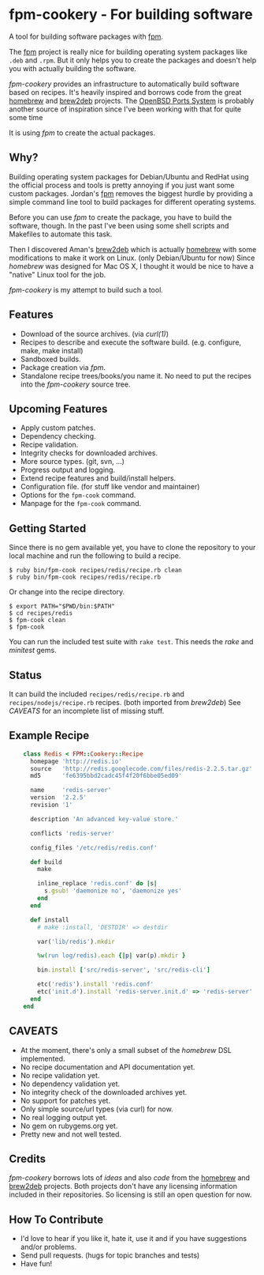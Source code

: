 # fpm-cookery - For building software

A tool for building software packages with
[fpm](https://github.com/jordansissel/fpm).

The [fpm](https://github.com/jordansissel/fpm) project is really nice for
building operating system packages like `.deb` and `.rpm`. But it only helps
you to create the packages and doesn't help you with actually building the
software.

*fpm-cookery* provides an infrastructure to automatically build software
based on recipes. It's heavily inspired and borrows code from the great
[homebrew](https://github.com/mxcl/homebrew) and
[brew2deb](https://github.com/tmm1/brew2deb) projects.
The [OpenBSD Ports System](http://www.openbsd.org/faq/ports/index.html) is
probably another source of inspiration since I've been working with that for
quite some time

It is using *fpm* to create the actual packages.

## Why?

Building operating system packages for Debian/Ubuntu and RedHat using the
official process and tools is pretty annoying if you just want some custom
packages. Jordan's [fpm](https://github.com/jordansissel/fpm) removes the
biggest hurdle by providing a simple command line tool to build packages
for different operating systems.

Before you can use *fpm* to create the package, you have to build the software,
though. In the past I've been using some shell scripts and Makefiles to
automate this task.

Then I discovered Aman's [brew2deb](https://github.com/tmm1/brew2deb) which is
actually [homebrew](https://github.com/mxcl/homebrew) with some modifications
to make it work on Linux. (only Debian/Ubuntu for now) Since *homebrew* was
designed for Mac OS X, I thought it would be nice to have a "native" Linux
tool for the job.

*fpm-cookery* is my attempt to build such a tool.

## Features

* Download of the source archives. (via *curl(1)*)
* Recipes to describe and execute the software build.
  (e.g. configure, make, make install)
* Sandboxed builds.
* Package creation via *fpm*.
* Standalone recipe trees/books/you name it. No need to put the recipes into
  the *fpm-cookery* source tree.

## Upcoming Features

* Apply custom patches.
* Dependency checking.
* Recipe validation.
* Integrity checks for downloaded archives.
* More source types. (git, svn, ...)
* Progress output and logging.
* Extend recipe features and build/install helpers.
* Configuration file. (for stuff like vendor and maintainer)
* Options for the `fpm-cook` command.
* Manpage for the `fpm-cook` command.

## Getting Started

Since there is no gem available yet, you have to clone the repository to
your local machine and run the following to build a recipe.

    $ ruby bin/fpm-cook recipes/redis/recipe.rb clean
    $ ruby bin/fpm-cook recipes/redis/recipe.rb

Or change into the recipe directory.

    $ export PATH="$PWD/bin:$PATH"
    $ cd recipes/redis
    $ fpm-cook clean
    $ fpm-cook

You can run the included test suite with `rake test`. This needs the *rake*
and *minitest* gems.

## Status

It can build the included `recipes/redis/recipe.rb` and
`recipes/nodejs/recipe.rb` recipes. (both imported from *brew2deb*)
See *CAVEATS* for an incomplete list of missing stuff.

## Example Recipe

```ruby
    class Redis < FPM::Cookery::Recipe
      homepage 'http://redis.io'
      source   'http://redis.googlecode.com/files/redis-2.2.5.tar.gz'
      md5      'fe6395bbd2cadc45f4f20f6bbe05ed09'

      name     'redis-server'
      version  '2.2.5'
      revision '1'

      description 'An advanced key-value store.'

      conflicts 'redis-server'

      config_files '/etc/redis/redis.conf'

      def build
        make

        inline_replace 'redis.conf' do |s|
          s.gsub! 'daemonize no', 'daemonize yes'
        end
      end

      def install
        # make :install, 'DESTDIR' => destdir

        var('lib/redis').mkdir

        %w(run log/redis).each {|p| var(p).mkdir }

        bin.install ['src/redis-server', 'src/redis-cli']

        etc('redis').install 'redis.conf'
        etc('init.d').install 'redis-server.init.d' => 'redis-server'
      end
    end
```

## CAVEATS

* At the moment, there's only a small subset of the *homebrew* DSL implemented.
* No recipe documentation and API documentation yet.
* No recipe validation yet.
* No dependency validation yet.
* No integrity check of the downloaded archives yet.
* No support for patches yet.
* Only simple source/url types (via curl) for now.
* No real logging output yet.
* No gem on rubygems.org yet.
* Pretty new and not well tested.

## Credits

*fpm-cookery* borrows lots of *ideas* and also *code* from the
[homebrew](https://github.com/mxcl/homebrew) and
[brew2deb](https://github.com/tmm1/brew2deb) projects. Both projects don't
have any licensing information included in their repositories. So licensing
is still an open question for now.

## How To Contribute

* I'd love to hear if you like it, hate it, use it and if you have suggestions
  and/or problems.
* Send pull requests. (hugs for topic branches and tests)
* Have fun!
